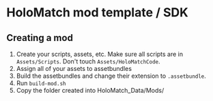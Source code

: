 # HoloMatch mod template / SDK

## Creating a mod

 1. Create your scripts, assets, etc. Make sure all scripts are in `Assets/Scripts`. Don't touch `Assets/HoloMatchCode`.
 2. Assign all of your assets to assetbundles
 3. Build the assetbundles and change their extension to `.assetbundle`.
 4. Run `build-mod.sh`
 5. Copy the folder created into HoloMatch_Data/Mods/
